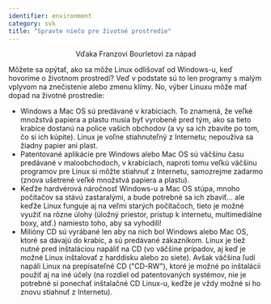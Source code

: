 ```yaml
---
identifier: environment
category: svk
title: "Spravte niečo pre životné prostredie"
---
```


<p align="center">Vďaka Franzovi Bourletovi za nápad

Môžete sa opýtať, ako sa môže Linux odlišovať od Windows-u, keď hovoríme o životnom prostredí? Veď v podstate sú to len programy s malým vplyvom na znečistenie alebo zmenu klímy. No, výber Linuxu môže mať dopad na životné prostredie:

<ul>

<li>Windows a Mac OS sú predávané v krabiciach. To znamená, že veľké množstvá papiera a plastu musia byť vyrobené pred tým, ako sa tieto krabice dostanú na police vašich obchodov (a vy sa ich zbavíte po tom, čo si ich kúpite). Linux je voľne stiahnuteľný z Internetu; nepoužíva sa žiadny papier ani plast.</li>

<li>Patentované aplikácie pre Windows alebo Mac OS sú väčšinu času predávané v maloobchodoch, v krabiciach, naproti tomu veľkú väčšinu programov pre Linux si môžte stiahnuť z Internetu, samozrejme zadarmo (znova ušetrené veľké množstvá papiera a plastu).</li>

<li>Keďže hardvérová náročnosť Windows-u a Mac OS stúpa, mnoho počítačov sa stávú zastaralými, a bude potrebné sa ich zbaviť... ale keďže Linux funguje aj na veľmi starých počítačoch, tieto je možné využiť na rôzne úlohy (úložný priestor, prístup k internetu, multimediálne boxy, atď.) namiesto toho, aby sa vyhodili!</li>

<li>Milióny CD sú vyrábané len aby na nich bol Windows alebo Mac OS, ktoré sa dávajú do krabíc, a sú predávané zákazníkom. Linux je tiež nutné pred inštaláciou napáliť na CD (vo väčšine prípadov, aj keď je možné Linux inštalovať z harddisku alebo zo siete). Avšak väčšina ľudí napáli Linux na prepísateľné CD ("CD-RW"), ktoré je možné po inštalácii použiť aj na iné účely (na rozdiel od patentovaných systémov, nie je potrebné si ponechať inštalačné CD Linux-u, keďže je vždy možné si ho znovu stiahnuť z Internetu). </li>

</ul>




